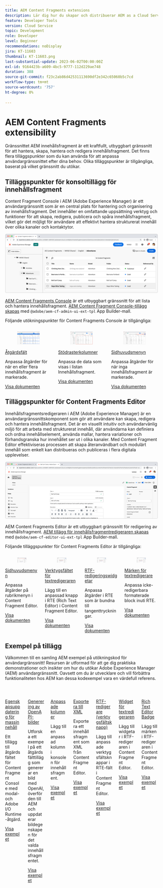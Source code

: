 ```yaml
---
title: AEM Content Fragments extensions
description: Lär dig hur du skapar och distribuerar AEM as a Cloud Service Content Fragment-tillägg
feature: Developer Tools
version: Cloud Service
topic: Development
role: Developer
level: Beginner
recommendations: noDisplay
jira: KT-11603
thumbnail: KT-11603.png
last-substantial-update: 2023-06-02T00:00:00Z
exl-id: 9164423b-a609-4bc5-9777-112d229ae748
duration: 388
source-git-commit: f23c2ab86d42531113690df2e342c65060b5c7cd
workflow-type: tm+mt
source-wordcount: '757'
ht-degree: 0%

---
```


# AEM Content Fragments extensibility

Gränssnittet AEM innehållsfragment är ett kraftfullt, utbyggbart gränssnitt för att hantera, skapa, hantera och redigera innehållsfragment. Det finns flera tilläggspunkter som du kan använda för att anpassa användargränssnittet efter dina behov. Olika tilläggspunkter är tillgängliga, baserat på vilket gränssnitt du utökar.

## Tilläggspunkter för konsoltillägg för innehållsfragment

Content Fragment Console i AEM (Adobe Experience Manager) är ett användargränssnitt som är en central plats för hantering och organisering av innehållsfragment. Det innehåller en omfattande uppsättning verktyg och funktioner för att skapa, redigera, publicera och spåra innehållsfragment, vilket gör det möjligt för användare att effektivt hantera strukturerat innehåll över olika kanaler och kontaktytor.

![Konsol för innehållsfragment](./assets/overview/cfc.png)

[AEM Content Fragments Console](https://experienceleague.adobe.com/docs/experience-manager-cloud-service/content/sites/administering/content-fragments/content-fragments-console.html) är ett utbyggbart gränssnitt för att lista och hantera innehållsfragment. [AEM Content Fragment Console-tillägg skapas](https://developer.adobe.com/uix/docs/services/aem-cf-console-admin/code-generation) med `@adobe/aem-cf-admin-ui-ext-tpl` App Builder-mall.

Följande utökningspunkter för Content Fragments Console är tillgängliga:

<div class="columns is-multiline">
      <div class="column is-half-tablet is-half-desktop is-one-third-widescreen" aria-label="Action bar">
        <div class="card" style="height: 100%">
          <div class="card-image">
            <figure class="image is-16by9">
              <a href="https://developer.adobe.com/uix/docs/services/aem-cf-console-admin/api/action-bar/" title="Åtgärdsfält" tabindex="-1" target="_blank" rel="referrer">
                <img class="is-bordered-r-small" src="./assets/overview/cfc-action-bar.png" alt="Åtgärdsfält">
              </a>
            </figure>
          </div>
          <div class="card-content is-padded-small">
            <div class="content">
              <p class="headline is-size-6 has-text-weight-bold"><a href="https://developer.adobe.com/uix/docs/services/aem-cf-console-admin/api/action-bar/" title="Åtgärdsfält" target="_blank" rel="referrer">Åtgärdsfält</a></p>
              <p class="is-size-6">Anpassa åtgärder för när en eller flera innehållsfragment är markerade.</p>
              <a href="https://developer.adobe.com/uix/docs/services/aem-cf-console-admin/api/action-bar/" class="spectrum-Button spectrum-Button--outline spectrum-Button--primary spectrum-Button--sizeM" target="_blank" rel="referrer">
                <span class="spectrum-Button-label has-no-wrap has-text-weight-bold">Visa dokumenten</span>
              </a>
            </div>
          </div>
        </div>
      </div>
  <div class="column is-half-tablet is-half-desktop is-one-third-widescreen" aria-label="Grid columns">
    <div class="card" style="height: 100%">
      <div class="card-image">
        <figure class="image is-16by9">
          <a href="https://developer.adobe.com/uix/docs/services/aem-cf-console-admin/api/grid-columns/" title="Stödrasterkolumner" tabindex="-1" target="_blank" rel="referrer">
            <img class="is-bordered-r-small" src="./assets/overview/cfc-grid-columns.png" alt="Stödrasterkolumner">
          </a>
        </figure>
      </div>
      <div class="card-content is-padded-small">
        <div class="content">
          <p class="headline is-size-6 has-text-weight-bold"><a href="https://developer.adobe.com/uix/docs/services/aem-cf-console-admin/api/grid-columns/" title="Stödrasterkolumner" target="_blank" rel="referrer">Stödrasterkolumner</a></p>
          <p class="is-size-6">Anpassa de data som visas i listan Innehållsfragment.</p>
          <a href="https://developer.adobe.com/uix/docs/services/aem-cf-console-admin/api/grid-columns/" class="spectrum-Button spectrum-Button--outline spectrum-Button--primary spectrum-Button--sizeM" target="_blank" rel="referrer">
            <span class="spectrum-Button-label has-no-wrap has-text-weight-bold">Visa dokumenten</span>
          </a>
        </div>
      </div>
    </div>
  </div>
  <div class="column is-half-tablet is-half-desktop is-one-third-widescreen" aria-label="Header menu">
    <div class="card" style="height: 100%">
      <div class="card-image">
        <figure class="image is-16by9">
          <a href="https://developer.adobe.com/uix/docs/services/aem-cf-console-admin/api/header-menu/" title="Sidhuvudsmenyn" tabindex="-1" target="_blank" rel="referrer">
            <img class="is-bordered-r-small" src="./assets/overview/cfc-header-menu.png" alt="Sidhuvudsmenyn">
          </a>
        </figure>
      </div>
      <div class="card-content is-padded-small">
        <div class="content">
          <p class="headline is-size-6 has-text-weight-bold"><a href="https://developer.adobe.com/uix/docs/services/aem-cf-console-admin/api/header-menu/" title="Sidhuvudsmenyn" target="_blank" rel="referrer">Sidhuvudsmenyn</a></p>
          <p class="is-size-6">Anpassa åtgärder för när inga innehållsfragment är markerade.</p>
          <a href="https://developer.adobe.com/uix/docs/services/aem-cf-console-admin/api/header-menu/" class="spectrum-Button spectrum-Button--outline spectrum-Button--primary spectrum-Button--sizeM" target="_blank" rel="referrer">
            <span class="spectrum-Button-label has-no-wrap has-text-weight-bold">Visa dokumenten</span>
          </a>
        </div>
      </div>
    </div>
  </div>  
</div>

## Tilläggspunkter för Content Fragments Editor

Innehållsfragmentsredigeraren i AEM (Adobe Experience Manager) är en användargränssnittskomponent som gör att användare kan skapa, redigera och hantera innehållsfragment. Det är en visuellt intuitiv och användarvänlig miljö för att arbeta med strukturerat innehåll, där användarna kan definiera och ordna innehållselement, använda mallar, hantera variationer och förhandsgranska hur innehållet ser ut i olika kanaler. Med Content Fragment Editor effektiviseras processen att skapa återanvändbart och modulärt innehåll som enkelt kan distribueras och publiceras i flera digitala upplevelser.

![Redigera innehållsfragment](./assets/overview/cfe.png)

AEM Content Fragments Editor är ett utbyggbart gränssnitt för redigering av innehållsfragment. [AEM tillägg för innehållsfragmentredigeraren skapas](https://developer.adobe.com/uix/docs/services/aem-cf-editor/code-generation/) med `@adobe/aem-cf-editor-ui-ext-tpl` App Builder-mall.

Följande tilläggspunkter för Content Fragments Editor är tillgängliga:

<div class="columns is-multiline">
    <div class="column is-half-tablet is-half-desktop is-one-third-widescreen" aria-label="Header menu">
      <div class="card" style="height: 100%">
        <div class="card-image">
          <figure class="image is-16by9">
            <a href="https://developer.adobe.com/uix/docs/services/aem-cf-editor/api/header-menu" title="Sidhuvudsmenyn" tabindex="-1" target="_blank" rel="referrer">
              <img class="is-bordered-r-small" src="./assets/overview/cfe-header-menu.png" alt="Sidhuvudsmenyn">
            </a>
          </figure>
        </div>
        <div class="card-content is-padded-small">
          <div class="content">
            <p class="headline is-size-6 has-text-weight-bold"><a href="https://developer.adobe.com/uix/docs/services/aem-cf-editor/api/header-menu/" title="Sidhuvudsmenyn" target="_blank" rel="referrer">Sidhuvudsmenyn</a></p>
            <p class="is-size-6">Anpassa åtgärder på rubrikmenyn i Content Fragment Editor.</p>
            <a href="https://developer.adobe.com/uix/docs/services/aem-cf-editor/api/header-menu" class="spectrum-Button spectrum-Button--outline spectrum-Button--primary spectrum-Button--sizeM" target="_blank" rel="referrer">
              <span class="spectrum-Button-label has-no-wrap has-text-weight-bold">Visa dokumenten</span>
            </a>
          </div>
        </div>
      </div>
    </div>
  <div class="column is-half-tablet is-half-desktop is-one-third-widescreen" aria-label="Rich Text Editor toolbar">
    <div class="card" style="height: 100%">
      <div class="card-image">
        <figure class="image is-16by9">
          <a href="https://developer.adobe.com/uix/docs/services/aem-cf-editor/api/rte-toolbar/" title="Verktygsfältet för textredigeraren" tabindex="-1" target="_blank" rel="referrer">
            <img class="is-bordered-r-small" src="./assets/overview/cfe-rte-toolbar.png" alt="Verktygsfältet för textredigeraren">
          </a>
        </figure>
      </div>
      <div class="card-content is-padded-small">
        <div class="content">
          <p class="headline is-size-6 has-text-weight-bold"><a href="https://developer.adobe.com/uix/docs/services/aem-cf-editor/api/rte-toolbar/" title="Verktygsfältet för textredigeraren"  target="_blank" rel="referrer">Verktygsfältet för textredigeraren</a></p>
          <p class="is-size-6">Lägg till en anpassad knapp i RTE (Rich Text Editor) i Content Fragment Editor.</p>
          <a href="https://developer.adobe.com/uix/docs/services/aem-cf-editor/api/rte-toolbar/" class="spectrum-Button spectrum-Button--outline spectrum-Button--primary spectrum-Button--sizeM" target="_blank" rel="referrer">
            <span class="spectrum-Button-label has-no-wrap has-text-weight-bold">Visa dokumenten</span>
          </a>
        </div>
      </div>
    </div>
  </div>

<div class="column is-half-tablet is-half-desktop is-one-third-widescreen" aria-label="Rich Text Editor widgets">
    <div class="card" style="height: 100%">
      <div class="card-image">
        <figure class="image is-16by9">
          <a href="https://developer.adobe.com/uix/docs/services/aem-cf-editor/api/rte-widgets/" title="RTF-redigeringswidgetar" tabindex="-1"  target="_blank" rel="referrer">
            <img class="is-bordered-r-small" src="./assets/overview/cfe-rte-widgets.png" alt="RTF-redigeringswidgetar">
          </a>
        </figure>
      </div>
      <div class="card-content is-padded-small">
        <div class="content">
          <p class="headline is-size-6 has-text-weight-bold"><a href="https://developer.adobe.com/uix/docs/services/aem-cf-editor/api/rte-widgets/" title="RTF-redigeringswidgetar" target="_blank" rel="referrer">RTF-redigeringswidgetar</a></p>
          <p class="is-size-6">Anpassa åtgärder i RTE som är bundna till tangenttryckningar.</p>
          <a href="https://developer.adobe.com/uix/docs/services/aem-cf-editor/api/rte-widgets/" class="spectrum-Button spectrum-Button--outline spectrum-Button--primary spectrum-Button--sizeM" target="_blank" rel="referrer">
            <span class="spectrum-Button-label has-no-wrap has-text-weight-bold">Visa dokumenten</span>
          </a>
        </div>
      </div>
    </div>
  </div>
  <div class="column is-half-tablet is-half-desktop is-one-third-widescreen" aria-label="Rich Text Editor badges">
    <div class="card" style="height: 100%">
      <div class="card-image">
        <figure class="image is-16by9">
          <a href="https://developer.adobe.com/uix/docs/services/aem-cf-editor/api/rte-badges/" title="Märken för textredigerare" tabindex="-1" target="_blank" rel="referrer">
            <img class="is-bordered-r-small" src="./assets/overview/cfe-rte-badges.png" alt="Märken för textredigerare">
          </a>
        </figure>
      </div>
      <div class="card-content is-padded-small">
        <div class="content">
          <p class="headline is-size-6 has-text-weight-bold"><a href="https://developer.adobe.com/uix/docs/services/aem-cf-editor/api/rte-badges/ " title="Märken för textredigerare" target="_blank" rel="referrer">Märken för textredigerare</a></p>
          <p class="is-size-6">Anpassa icke-redigerbara formaterade block inuti RTE.</p>
          <a href="https://developer.adobe.com/uix/docs/services/aem-cf-editor/api/rte-badges/" class="spectrum-Button spectrum-Button--outline spectrum-Button--primary spectrum-Button--sizeM" target="_blank" rel="referrer">
            <span class="spectrum-Button-label has-no-wrap has-text-weight-bold">Visa dokumenten</span>
          </a>
        </div>
      </div>
    </div>
  </div>
</div>

## Exempel på tillägg

Välkommen till en samling AEM exempel på utökningskod för användargränssnitt! Resursen är utformad för att ge dig praktiska demonstrationer och insikter om hur du utökar Adobe Experience Manager (AEM) användargränssnitt. Oavsett om du är utvecklare och vill förbättra funktionaliteten hos AEM kan dessa kodexempel vara en värdefull referens.

<div class="columns is-multiline">
  <div class="column is-half-tablet is-half-desktop is-one-third-widescreen" aria-label="Bulk property update">
    <div class="card" style="height: 100%">
      <div class="card-image">
        <figure class="image is-16by9">
          <a href="./examples/console-bulk-property-update.md" title="Uppdatering av massegenskap" tabindex="-1">
            <img class="is-bordered-r-small" src="./assets/../examples/assets/bulk-property-update/card.png" alt="Uppdatering av massegenskap">
          </a>
        </figure>
      </div>
      <div class="card-content is-padded-small">
        <div class="content">
          <p class="headline is-size-6 has-text-weight-bold"><a href="./examples/console-bulk-property-update.md" title="Uppdatering av massegenskap">Egenskapsuppdatering för massinnehåll</a></p>
          <p class="is-size-6">Ett tillägg till åtgärdsfältet för Content Fragment Console med modal- och Adobe I/O Runtime-åtgärd.</p>
          <a href="./examples/console-bulk-property-update.md" class="spectrum-Button spectrum-Button--outline spectrum-Button--primary spectrum-Button--sizeM">
            <span class="spectrum-Button-label has-no-wrap has-text-weight-bold">Visa exemplet</span>
          </a>
        </div>
      </div>
    </div>
  </div>
  <div class="column is-half-tablet is-half-desktop is-one-third-widescreen" aria-label="OpenAI-based image generation and upload to AEM extension">
        <div class="card" style="height: 100%">
            <div class="card-image">
                <figure class="image is-16by9">
                    <a href="./examples/console-image-generation-and-image-upload.md" title="OpenAI-baserad bildgenerering och överföring till AEM" tabindex="-1">
                        <img class="is-bordered-r-small" src="./examples/assets/digital-image-generation/card.png" alt="OpenAI-baserad bildgenerering och överföring till AEM">
                    </a>
                </figure>
            </div>
            <div class="card-content is-padded-small">
                <div class="content">
                    <p class="headline is-size-6 has-text-weight-bold"><a href="./examples/console-image-generation-and-image-upload.md" title="OpenAI-baserad bildgenerering och överföring till AEM">Generering av OpenAPI-bilder</a></p>
                    <p class="is-size-6">Utforska ett exempel på ett åtgärdsfälttillägg som genererar en bild med OpenAI, överför den till AEM och uppdaterar bildegenskapen för det valda innehållsfragmentet.</p>
                    <a href="./examples/console-image-generation-and-image-upload.md" class="spectrum-Button spectrum-Button--outline spectrum-Button--primary spectrum-Button--sizeM">
                        <span class="spectrum-Button-label has-no-wrap has-text-weight-bold">Visa exemplet</span>
                    </a>
                </div>
            </div>
        </div>
    </div>    
  <div class="column is-half-tablet is-half-desktop is-one-third-widescreen" aria-label="Custom columns">
    <div class="card" style="height: 100%">
      <div class="card-image">
        <figure class="image is-16by9">
          <a href="./examples/custom-grid-columns.md" title="Anpassade kolumner" tabindex="-1">
            <img class="is-bordered-r-small" src="./examples/assets/custom-grid-columns/card.png" alt="Anpassade kolumner">
          </a>
        </figure>
      </div>
      <div class="card-content is-padded-small">
        <div class="content">
          <p class="headline is-size-6 has-text-weight-bold"><a href="./examples/custom-grid-columns.md" title="Anpassade kolumner">Anpassade kolumner</a></p>
          <p class="is-size-6">Lägg till en anpassad kolumn i konsolen för innehållsfragment.</p>
          <a href="./examples/custom-grid-columns.md" class="spectrum-Button spectrum-Button--outline spectrum-Button--primary spectrum-Button--sizeM">
            <span class="spectrum-Button-label has-no-wrap has-text-weight-bold">Visa exemplet</span>
          </a>
        </div>
      </div>
    </div>
  </div>    
  <div class="column is-half-tablet is-half-desktop is-one-third-widescreen" aria-label="Export to XML">
    <div class="card" style="height: 100%">
      <div class="card-image">
        <figure class="image is-16by9">
          <a href="./examples/editor-export-to-xml.md" title="Exportera till XML" tabindex="-1">
            <img class="is-bordered-r-small" src="./examples/assets/export-to-xml/card.png" alt="Exportera till XML">
          </a>
        </figure>
      </div>
      <div class="card-content is-padded-small">
        <div class="content">
          <p class="headline is-size-6 has-text-weight-bold"><a href="./examples/editor-export-to-xml.md" title="Exportera till XML">Exportera till XML</a></p>
          <p class="is-size-6">Exportera ett innehållsfragment som XML från Content Fragment Editor.</p>
          <a href="./examples/editor-export-to-xml.md" class="spectrum-Button spectrum-Button--outline spectrum-Button--primary spectrum-Button--sizeM">
            <span class="spectrum-Button-label has-no-wrap has-text-weight-bold">Visa exemplet</span>
          </a>
        </div>
      </div>
    </div>
  </div>    
  <div class="column is-half-tablet is-half-desktop is-one-third-widescreen" aria-label="Rich Text Editor toolbar button">
    <div class="card" style="height: 100%">
      <div class="card-image">
        <figure class="image is-16by9">
          <a href="./examples/editor-rte-toolbar.md" title="RTF-redigerare (verktygsfältsknapp)" tabindex="-1">
            <img class="is-bordered-r-small" src="./examples/assets/rte/rte-toolbar-card.png" alt="RTF-redigerare (verktygsfältsknapp)">
          </a>
        </figure>
      </div>
      <div class="card-content is-padded-small">
        <div class="content">
          <p class="headline is-size-6 has-text-weight-bold"><a href="./examples/editor-rte-toolbar.md" title="RTF-redigerare (verktygsfältsknapp)">RTF-redigerare (verktygsfältsknapp)</a></p>
          <p class="is-size-6">Lägg till anpassade verktygsfältsknappar i RTE-fält i Content Fragment Editor.</p>
          <a href="./examples/editor-rte-toolbar.md" class="spectrum-Button spectrum-Button--outline spectrum-Button--primary spectrum-Button--sizeM">
            <span class="spectrum-Button-label has-no-wrap has-text-weight-bold">Visa exemplet</span>
          </a>
        </div>
      </div>
    </div>
  </div>   
  <div class="column is-half-tablet is-half-desktop is-one-third-widescreen" aria-label="Rich Text Editor Widget">
    <div class="card" style="height: 100%">
      <div class="card-image">
        <figure class="image is-16by9">
          <a href="./examples/editor-rte-widget.md" title="Widget för textredigeraren" tabindex="-1">
            <img class="is-bordered-r-small" src="./examples/assets/rte/rte-widget-card.png" alt="Widget för textredigeraren">
          </a>
        </figure>
      </div>
      <div class="card-content is-padded-small">
        <div class="content">
          <p class="headline is-size-6 has-text-weight-bold"><a href="./examples/editor-rte-toolbar.md" title="Widget för textredigeraren">Widget för textredigeraren</a></p>
          <p class="is-size-6">Lägg till widgetar i RTF-redigeraren i Content Fragment Editor.</p>
          <a href="./examples/editor-rte-widget.md" class="spectrum-Button spectrum-Button--outline spectrum-Button--primary spectrum-Button--sizeM">
            <span class="spectrum-Button-label has-no-wrap has-text-weight-bold">Visa exemplet</span>
          </a>
        </div>
      </div>
    </div>
  </div>   
  <div class="column is-half-tablet is-half-desktop is-one-third-widescreen" aria-label="Rich Text Editor Badge">
    <div class="card" style="height: 100%">
      <div class="card-image">
        <figure class="image is-16by9">
          <a href="./examples/editor-rte-badges.md" title="Rich Text Editor Badge" tabindex="-1">
            <img class="is-bordered-r-small" src="./examples/assets/rte/rte-badge-card.png" alt="Rich Text Editor Badge">
          </a>
        </figure>
      </div>
      <div class="card-content is-padded-small">
        <div class="content">
          <p class="headline is-size-6 has-text-weight-bold"><a href="./examples/editor-rte-badges.md" title="Rich Text Editor Badge">Rich Text Editor Badge</a></p>
          <p class="is-size-6">Lägg till märken i RTF-redigeraren i Content Fragment Editor.</p>
          <a href="./examples/editor-rte-badges.md" class="spectrum-Button spectrum-Button--outline spectrum-Button--primary spectrum-Button--sizeM">
            <span class="spectrum-Button-label has-no-wrap has-text-weight-bold">Visa exemplet</span>
          </a>
        </div>
      </div>
    </div>
  </div> 
</div>
